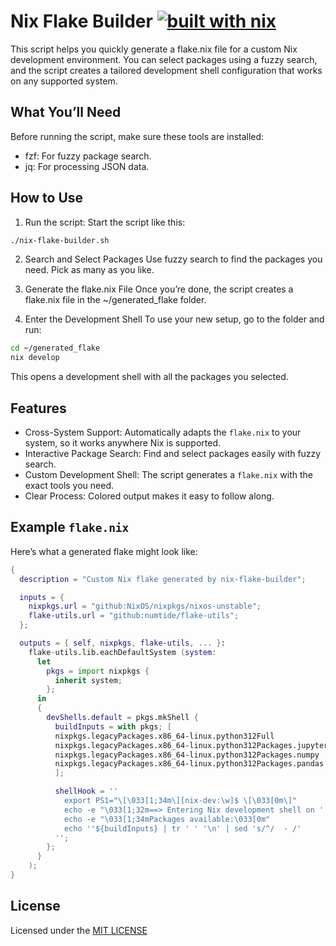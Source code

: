 # Nix Flake Builder [![built with nix](https://builtwithnix.org/badge.svg)](https://builtwithnix.org)


This script helps you quickly generate a flake.nix file for a custom Nix development environment. You can select packages using a fuzzy search, and the script creates a tailored development shell configuration that works on any supported system.

## What You’ll Need

Before running the script, make sure these tools are installed:

- fzf: For fuzzy package search.
- jq: For processing JSON data.

## How to Use

1. Run the script:
Start the script like this:
```bash
./nix-flake-builder.sh
```
2. Search and Select Packages
Use fuzzy search to find the packages you need. Pick as many as you like.

3. Generate the flake.nix File
Once you’re done, the script creates a flake.nix file in the ~/generated_flake folder.

4. Enter the Development Shell
To use your new setup, go to the folder and run:

```bash
cd ~/generated_flake
nix develop
```
This opens a development shell with all the packages you selected.

## Features

- Cross-System Support: Automatically adapts the `flake.nix` to your system, so it works anywhere Nix is supported.
- Interactive Package Search: Find and select packages easily with fuzzy search.
- Custom Development Shell: The script generates a `flake.nix` with the exact tools you need.
- Clear Process: Colored output makes it easy to follow along.

## Example `flake.nix`
Here’s what a generated flake might look like:
```nix
{
  description = "Custom Nix flake generated by nix-flake-builder";

  inputs = {
    nixpkgs.url = "github:NixOS/nixpkgs/nixos-unstable";
    flake-utils.url = "github:numtide/flake-utils";
  };

  outputs = { self, nixpkgs, flake-utils, ... }:
    flake-utils.lib.eachDefaultSystem (system:
      let
        pkgs = import nixpkgs {
          inherit system;
        };
      in
      {
        devShells.default = pkgs.mkShell {
          buildInputs = with pkgs; [
          nixpkgs.legacyPackages.x86_64-linux.python312Full
          nixpkgs.legacyPackages.x86_64-linux.python312Packages.jupyterlab
          nixpkgs.legacyPackages.x86_64-linux.python312Packages.numpy
          nixpkgs.legacyPackages.x86_64-linux.python312Packages.pandas
          ];

          shellHook = ''
            export PS1="\[\033[1;34m\][nix-dev:\w]$ \[\033[0m\]"
            echo -e "\033[1;32m==> Entering Nix development shell on ''${system}\033[0m"
            echo -e "\033[1;34mPackages available:\033[0m"
            echo ''${buildInputs} | tr ' ' '\n' | sed 's/^/  - /'
          '';
        };
      }
    );
}
```

## License

Licensed under the [MIT LICENSE](LICENSE)